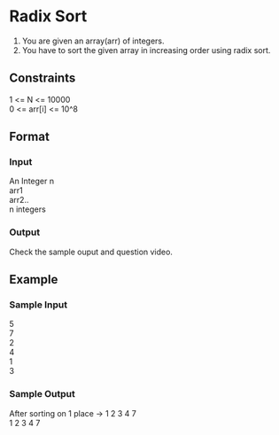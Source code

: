 # Radix Sort

1. You are given an array(arr) of integers.
2. You have to sort the given array in increasing order using radix sort.

## Constraints
1 <= N <= 10000  
0 <= arr[i] <= 10^8

## Format
### Input
An Integer n   
arr1  
arr2..  
n integers

### Output
Check the sample ouput and question video.

## Example
### Sample Input

5  
7  
2  
4  
1  
3  

### Sample Output
After sorting on 1 place -> 1 2 3 4 7   
1 2 3 4 7
